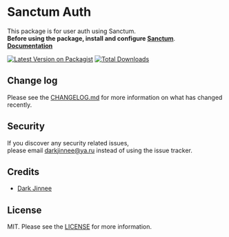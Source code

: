 # Sanctum Auth
This package is for user auth using Sanctum.  
**Before using the package, install and configure [Sanctum][sanctum]**.  
[**Documentation**][wiki]

[![Latest Version on Packagist][ico-version]][link-packagist]
[![Total Downloads][ico-downloads]][link-downloads]

## Change log
Please see the [CHANGELOG.md](CHANGELOG.md) for more information on what has changed recently.

## Security
If you discover any security related issues,  
please email darkjinnee@ya.ru instead of using the issue tracker.

## Credits
- [Dark Jinnee][link-author]

## License
MIT. Please see the [LICENSE](LICENSE) for more information.

[ico-version]: https://img.shields.io/packagist/v/darkjinnee/sanctum-auth.svg?style=flat-square
[ico-downloads]: https://img.shields.io/packagist/dt/darkjinnee/sanctum-auth.svg?style=flat-square

[wiki]: https://github.com/darkjinnee/sanctum-auth/wiki
[sanctum]: https://laravel.com/docs/8.x/sanctum#installation
[link-packagist]: https://packagist.org/packages/darkjinnee/sanctum-auth
[link-downloads]: https://packagist.org/packages/darkjinnee/sanctum-auth
[link-author]: https://github.com/darkjinnee
